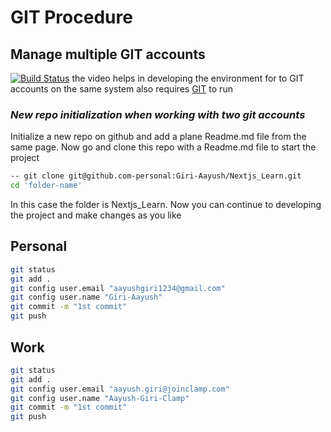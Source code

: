 # GIT Procedure

## Manage multiple GIT accounts

[![Build Status](https://img.shields.io/badge/%20-Youtube-red)](https://www.youtube.com/watch?v=lLgWWtOk7gk&t=37s)
the video helps in developing the environment for to GIT accounts on the same system
also requires [GIT](https://git-scm.com/) to run

### _New repo initialization when working with two git accounts_

Initialize a new repo on github and add a plane Readme.md file from the same page.
Now go and clone this repo with a Readme.md file to start the project

```sh
-- git clone git@github.com-personal:Giri-Aayush/Nextjs_Learn.git
cd 'folder-name'
```

In this case the folder is Nextjs_Learn.
Now you can continue to developing the project and make changes as you like

## Personal
```sh
git status
git add .
git config user.email "aayushgiri1234@gmail.com"
git config user.name "Giri-Aayush"
git commit -m "1st commit"
git push
```
## Work
```sh
git status
git add .
git config user.email "aayush.giri@joinclamp.com"
git config user.name "Aayush-Giri-Clamp"
git commit -m "1st commit"
git push
```
